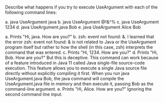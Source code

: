 Describe what happens if you try to execute UseArgument with each of the following command lines:

a. java UseArgument java
b. java UseArgument @!&^%
c. java UseArgument 1234
d. java UseArgument.java Bob
e. java UseArgument Alice Bob

a. Prints "Hi, java. How are you?"
b. zsh: event not found: &. I learned that the error zsh: event not found: & is not related to Java or the UseArgument program itself but rather to how the shell (in this case, zsh) interprets the command that was entered.
c. Prints "Hi, 1234. How are you?"
d. Prints "Hi, Bob. How are you?" But this is deceptive. This command can work because of a feature introduced in Java 11 called Java single-file source-code execution. This feature allows you to execute a single Java source file directly without explicitly compiling it first. When you run java UseArgument.java Bob, the java command will compile the UseArgument.java file in memory and then execute it, passing Bob as the command-line argument.
e. Prints "Hi, Alice. How are you?" Ignoring the second command line input.